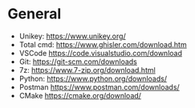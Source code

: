 # General
* Unikey: https://www.unikey.org/
* Total cmd: https://www.ghisler.com/download.htm
* VSCode https://code.visualstudio.com/download
* Git: https://git-scm.com/downloads
* 7z: https://www.7-zip.org/download.html
* Python: https://www.python.org/downloads/
* Postman https://www.postman.com/downloads/
* CMake https://cmake.org/download/
